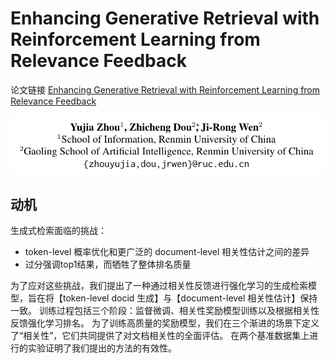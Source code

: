 # Enhancing Generative Retrieval with Reinforcement Learning from Relevance Feedback

论文链接 [Enhancing Generative Retrieval with Reinforcement Learning from Relevance Feedback](https://aclanthology.org/2023.emnlp-main.768.pdf)

![Alt text](image.png)

## 动机
生成式检索面临的挑战：
- token-level 概率优化和更广泛的 document-level 相关性估计之间的差异
- 过分强调top1结果，而牺牲了整体排名质量

为了应对这些挑战，我们提出了一种通过相关性反馈进行强化学习的生成检索模型，旨在将【token-level docid 生成】与【document-level 相关性估计】保持一致。 训练过程包括三个阶段：监督微调、相关性奖励模型训练以及根据相关性反馈强化学习排名。 为了训练高质量的奖励模型，我们在三个渐进的场景下定义了“相关性”，它们共同提供了对文档相关性的全面评估。 在两个基准数据集上进行的实验证明了我们提出的方法的有效性。